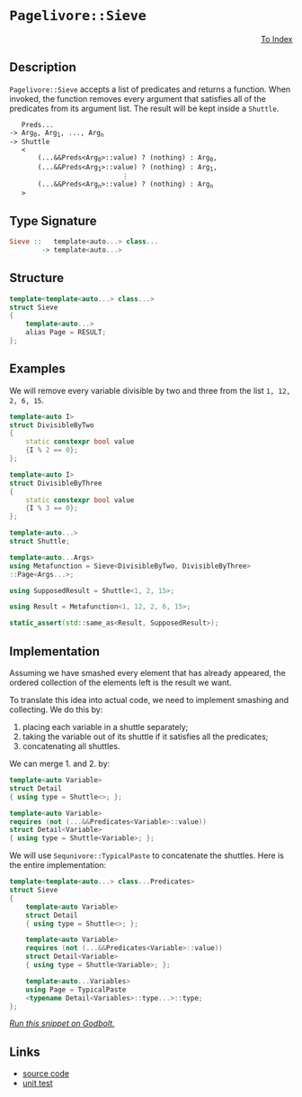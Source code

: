 <!-- Copyright 2024 Feng Mofan
SPDX-License-Identifier: Apache-2.0 -->

# `Pagelivore::Sieve`

<p style='text-align: right;'><a href="../../../facilities/metafunctions.md#pagelivore-sieve">To Index</a></p>

## Description

`Pagelivore::Sieve` accepts a list of predicates and returns a function.
When invoked, the function removes every argument that satisfies all of the predicates from its argument list. The result will be kept inside a `Shuttle`.

<pre><code>   Preds...
-> Arg<sub>0</sub>, Arg<sub>1</sub>, ..., Arg<sub>n</sub>
-> Shuttle
   <
       (...&&Preds&lt;Arg<sub>0</sub>&gt;::value) ? (nothing) : Arg<sub>0</sub>,
       (...&&Preds&lt;Arg<sub>1</sub>&gt;::value) ? (nothing) : Arg<sub>1</sub>,
                            &vellip;
       (...&&Preds&lt;Arg<sub>n</sub>&gt;::value) ? (nothing) : Arg<sub>n</sub>
   ></code></pre>

## Type Signature

```Haskell
Sieve ::   template<auto...> class...
        -> template<auto...>
```

## Structure

```C++
template<template<auto...> class...>
struct Sieve
{
    template<auto...>
    alias Page = RESULT;
};
```

## Examples

We will remove every variable divisible by two and three from the list `1, 12, 2, 6, 15`.

```C++
template<auto I>
struct DivisibleByTwo
{
    static constexpr bool value
    {I % 2 == 0};
};

template<auto I>
struct DivisibleByThree
{
    static constexpr bool value
    {I % 3 == 0};
};

template<auto...>
struct Shuttle;

template<auto...Args>
using Metafunction = Sieve<DivisibleByTwo, DivisibleByThree>
::Page<Args...>;

using SupposedResult = Shuttle<1, 2, 15>;

using Result = Metafunction<1, 12, 2, 6, 15>;

static_assert(std::same_as<Result, SupposedResult>);
```

## Implementation

Assuming we have smashed every element that has already appeared, the ordered collection of the elements left is the result we want.

To translate this idea into actual code, we need to implement smashing and collecting.
We do this by:

1. placing each variable in a shuttle separately;
2. taking the variable out of its shuttle if it satisfies all the predicates;
3. concatenating all shuttles.

We can merge 1. and 2. by:

```C++
template<auto Variable>
struct Detail 
{ using type = Shuttle<>; };

template<auto Variable>
requires (not (...&&Predicates<Variable>::value))
struct Detail<Variable>
{ using type = Shuttle<Variable>; };
```

We will use `Sequnivore::TypicalPaste` to concatenate the shuttles. Here is the entire implementation:

```C++
template<template<auto...> class...Predicates>
struct Sieve
{
    template<auto Variable>
    struct Detail 
    { using type = Shuttle<>; };

    template<auto Variable>
    requires (not (...&&Predicates<Variable>::value))
    struct Detail<Variable>
    { using type = Shuttle<Variable>; };

    template<auto...Variables>
    using Page = TypicalPaste
    <typename Detail<Variables>::type...>::type;
};
```

[*Run this snippet on Godbolt.*](https://godbolt.org/#z:OYLghAFBqd5QCxAYwPYBMCmBRdBLAF1QCcAaPECAMzwBtMA7AQwFtMQByARg9KtQYEAysib0QXACx8BBAKoBnTAAUAHpwAMvAFYTStJg1DIApACYAQuYukl9ZATwDKjdAGFUtAK4sGE6a4AMngMmAByPgBGmMQSGgDMpAAOqAqETgwe3r7%2ByanpAsGhESzRsVwJtpj2jgJCBEzEBFk%2BflJVNRn1jQRF4VExcYkKDU0tOe0jPX0lZUMAlLaoXsTI7Bzm8SHI3lgA1Cbxbl6OtIQAnofYJhoAgpvbu5gHR8gj6FhUVzf3ZlsMOy8%2B0ObgI5ySmAA%2BgRiExCApvncfgB6ABU6NReyEmAAjl4GHgAG4kdggAAq4LwoloyiYI2eGNRyJ%2BBEwLCSBlZILBEOYbAAdILEbcRsQvA49hSklSxLT6QcAOxWBUAEUOViRd2RyL2Fjpzzc%2BpAPxZbI5TC5Rx5jFYz1pyAA1ph0Ni8Yw1sLReKCJLKdS5Za3PanS7cV53ZhhSYlT89nG9l40kY9taXiq9sHna7wwDI/ENfdVeqTVqdQAlTDIFZpQkGo0l26s9mcyNIo6x%2BNN82BpgnVCC/lXPY7OkKLFhiO3UgduNdlsg3tEAdDkcKMfZiM2Gd7Rf9wUANUaeCYkXoItIBzu8Z3fYHh%2BIx9PmAsCmnV874JtAsFAHkCAgYgRNtrjuL0JSlGUaTpQMN1ze4jnvR8zwUZd4mwC9YLWKwEKPE96BfVD0L2P8AOIFChTQk0Y3fONExCYAU0/NNfWlf1oNbW5rxBbdr0wzB4LcRC8P48j%2BQvISnwIij0J4%2BMSMA5caJebAQBAa1iyRIt8wbOcLQ47ilN0wNrT5TAL13QjhwMNdxzdOC304zszXnK1P1M8zb2kqzR1snMsIc68TNtSUp23IK2ElLclIsg9cKfc9L0cuMYv5CT8NfMK3NtAd5LIk1KNAmFvRYyCAzzNw%2BIEskpz2NKRMIjCJ1zbC3DJGxari9KGuI/8FOkqiC2vOjk1TQ50wgtj6W3AykuvXzJxBaqLymRxkEhUQRkW%2BDsAgOqRXmAdloaVb1ugrarl2zrnwUA7pICua41y0TprQ1T1O0zS1Q%2B%2B4tUZLEEBOAh6D2RlmTuIzypSz0iolIQAYIIG8wLFE/qEPBMFrEGMTBxtnL07k8Z7TzBzQ7y1wHZRiGdGVWQRAqRRhn00Yx/TqNmiGFz7DqH2E4VrzAn0VUwBo6ESrilQTJMGNG%2BJ0zhwH6G4yj80VL7kcMwnIa5uq%2BfjKm8TwKmxwgBhUB9CBlzMAA2cwrcp6nRFpkEddekBCTEcN5nmbcBb2IWRdoZ2rt1uNowsSX6MYiFmPlhHFZwnmn2%2BFXozVhtAs1zml1ixP6DpkDZuGhjaWAZ4xpKyauSU7ksoi/24UDhOkMwfO3s/Qi24hDTCzTzVbjRRlB8HnGB/RSUW4IMdQZRofZ6ZBsHgBJ4XmOU4LijX6MT9ok8DSSTzjJAB3VAsfRHGOaOXc9gASWhsUJRVHe9/wg/j4Gn3jqpYcBHpVQkmIPYkRUCeD2O7bwHFxYWGvgcMwABWPYZg0zlw0KnbuqDvozzHo/Qku88D7zJAgKmDJsammbPjS%2BXNb7019tg3B%2BDCGYFZoNeMK0v5oAYL/f%2BgDgG0FAR7CB8Yw7QPMPA%2BISDZZ7BQVpZG0iGyj0xLHRGp957g0zhQ7OJMC6%2B0UfHdW/c/rYFUKwDkxCz6kO7FrDRtxiDAHzj8IuewACywsmBUHxA4DIMd0a1hBLQ5%2Bz5X6oAvH4vBL8CFEOFKpEu5VrG2MImgu4DihBeCSCkJQ6AKwKC8LQH05cdHlS4BeMwF4uCwOTnohxmTsm5Ikc4hobiAS1AYCCQpewuDFIQReK2JSynKz0awtao4YgEAgO8VSChbSQjpCCKpOSMIpLSc6WZBArje3zBwRYtBOCwN4H4DgWhSCoE4G4aw1g9gKGWKsMufweCkAIJoDZiwHQgFgWYfkCozCSAABxfNgRoAAnK8jQVsvmJC2RwSQvAWBxA0KQPZByjkcF4AoEAsL7n7I2aQOAsAYCIBAMsAgSQTjkEoGgdkdAYhhFtJwVQXyrYAForaSD2MAZAyA2mSH5GYXg1MiAPnQHofgggRBiHYO0IV8glBqAeaQXQhTD6wiSJwHgmztm7JlYin8JwiU%2BlQFQPYtKGVMpZWyjlXK9gQA8OS%2BgADNhcHmLwdFWhFgQCQGS6UNqSUQHdRS2IwApDFJoDkwClBIgysiCERo5xlW8AjcwYg5wfyRG0JWdFtyyVsEED%2BBgtBo0YtIFgSIXhgCGloLQFF3BeBYBYIYYA4h834Cph42sFaDmYFUJWE46xbkhFZOCg5ZxIiwgTR4LAMqYR4GhZW0gtZiBAKUELGtRgzhGAeYsKgBhbH7nRofH8vIY0yGFdSMV0gJWKBUOofNcr9C1pQKcyw%2Bg8EosgIsVASQmkVvpe8MaphLDWDMAi2d/KW7wEWHYVNGQXAMHcJ4VoeggghH6KUQYhS0kFEyLBiYeQ0hNJmAMcoHQIN1FGM0TDbRCMeOI9MRDswUO2BI%2BMcjUwmh4eQ%2BUMDly1gSFVRwHZcKNWcANXSxlzLWXsqkOaiAuBCAkBgfEe1jq12LAAkwLAsQIBPJAJIeI/J/nxAVJIDQkhPlWw0BoWBVt/n6E4JC0g0L5P8itlwEF/yvnOdgZIUpenunwt4Ii5FqK7lrqxbi11%2BLtXEooN61A1rKXUo4I0FghIFT0qYN5ZMXB/n8i4PyNt%2BA%2BV4AFYUiVIrxDitkOe6VV6QDFIVUwJVlaeN8d84czgWrCUnD2HqncxAkspbSyODLWWcsaAtVaj1MQ5NmAdUFjFLq3UxYm2QKLPqbUgES8l%2Blg3/X/IqHwOgrIyKhvDZGhNB641RqTSmhwB6M2MAINm3NMrC3FtLeWg91ba31oOY2iDLaZXts7ayA9vbqgysHcO84o71gHInVO25s752YEXV9%2BiwWN1MC3TuvdjAD0lePbkM9UrL0HN0MUgwq7f1WAfYO59GnDnvoyJ%2B79ssqf/sAzEYDdOwPVCI34CArhGPweg6xuYqH8hNKF%2BLnDGRRd0fA5Rhg3Qxhkb0Arppyveg0fw2rhjqvCnMa18UHX9qlgrC46b8FzWBMcB6311L6WGKZey7li10m%2BVyYU7N51ynMCqcGPT8Ftn7NZaMwqWB/yFQKniMZyQTLCktf87YQLTrMXYrxQSnVXrVtxbYJwRLxqWAKEJOywkzuWwjB5flkghXBWyFKyew9kqL0yt0IkOrDWVXWd4%2Bq/NmqIu6v1QX5lReS%2BgPL3pEYY3Fu%2Brk/EGbqf5soBn56lbK/Bgl9SZCMv/zIQV4IFM3rTL9vBqOxAMN%2BaLtnenVfxNybU23Zi5mh7Oa80/cwEWktYh3vTs%2B8umHVahsf2IG%2BagOVYwO06oO/avAEOUa0O46D48OvAiOqQyObIqOq6c2fAm6Cg26mAu6%2B606%2BOoqhOFWxOreIAYKt6bONOT6oGDOH6nAyIYyNBFgAGfmQGhWIGL6FGTSUGMG2Q5GCGxubGegaGku%2Bu2G6GcuBG6uXQeughauvOiumuMhuuPQUu9G1GIhYuHG5uYqTWveCKgmw%2Bewo%2BpeE%2BtM5s7usmdqC%2BSmpAKmamlAPGweNWWW8Q8QsCfynmZmnhCoIK/GfenAAWaKDhzykgCoXK4eXAUg/yYeemXACo3e8QRhfmIR3ujy3e3KQRxhSKmRXsM6gEkGkgQAA%3D%3D%3D)

## Links

- [source code](../../../../conceptrodon/descend/pagelivore/sieve.hpp)
- [unit test](../../../../tests/unit/metafunctions/pagelivore/sieve.test.hpp)

